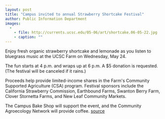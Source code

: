 ```yaml
---
layout: post
title: "Campus invited to annual Strawberry Shortcake Festival"
author: Public Information Department
images:
  -
    - file: http://currents.ucsc.edu/05-06/art/shortcake.06-05-22.jpg
    - caption: ""
---
```


Enjoy fresh organic strawberry shortcake and lemonade as you listen to bluegrass music at the UCSC Farm on Wednesday, May 24.

The fun starts at 4 p.m. and wraps up at 6 p.m. A $5 donation is requested. (The festival will be canceled if it rains.)

Proceeds help provide limited-income shares in the Farm's Community Supported Agriculture (CSA) program. Festival sponsors include the California Strawberry Commission, Earthbound Farms, Swanton Berry Farm, Clover Stornetta Farms, and New Leaf Community Markets.

The Campus Bake Shop will support the event, and the Community Agroecology Network will provide coffee.
[source](http://www1.ucsc.edu/currents/05-06/05-22/brief-shortcake.asp "Permalink to brief-shortcake")

